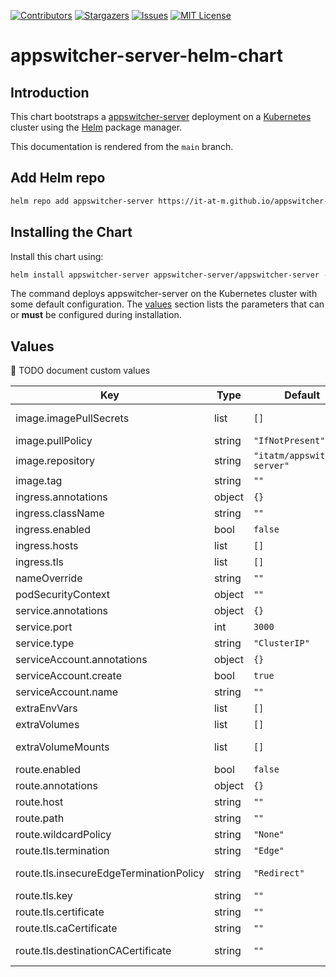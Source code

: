 [![Contributors][contributors-shield]][contributors-url]
[![Stargazers][stars-shield]][stars-url]
[![Issues][issues-shield]][issues-url]
[![MIT License][license-shield]][license-url]

# appswitcher-server-helm-chart

## Introduction

This chart bootstraps a [appswitcher-server](https://github.com/it-at-m/appswitcher-server) deployment on a [Kubernetes](http://kubernetes.io) cluster using the [Helm](https://helm.sh) package manager.

This documentation is rendered from the `main` branch.

## Add Helm repo

```bash
helm repo add appswitcher-server https://it-at-m.github.io/appswitcher-server-helm-chart
```

## Installing the Chart

Install this chart using:

```bash
helm install appswitcher-server appswitcher-server/appswitcher-server --values values.yaml
```

The command deploys appswitcher-server on the Kubernetes cluster with some default configuration. The [values](#values) section lists the parameters that can or **must** be configured during installation.

## Values

:construction: TODO document custom values

| Key                                     | Type   | Default                      | Description                             |
| --------------------------------------- | ------ | ---------------------------- | --------------------------------------- |
| image.imagePullSecrets                  | list   | `[]`                         | Image pull secrets specification        |
| image.pullPolicy                        | string | `"IfNotPresent"`             | Image pull policy                       |
| image.repository                        | string | `"itatm/appswitcher-server"` | Image to use for deploying              |
| image.tag                               | string | `""`                         | Image tag                               |
| ingress.annotations                     | object | `{}`                         |                                         |
| ingress.className                       | string | `""`                         |                                         |
| ingress.enabled                         | bool   | `false`                      | Enable ingress                          |
| ingress.hosts                           | list   | `[]`                         |                                         |
| ingress.tls                             | list   | `[]`                         |                                         |
| nameOverride                            | string | `""`                         | Override chart name                     |
| podSecurityContext                      | object | `""`                         | Security Context                        |
| service.annotations                     | object | `{}`                         | Service annotations                     |
| service.port                            | int    | `3000`                       | Service pot                             |
| service.type                            | string | `"ClusterIP"`                | Service type                            |
| serviceAccount.annotations              | object | `{}`                         | Service account annotations             |
| serviceAccount.create                   | bool   | `true`                       | Create service account                  |
| serviceAccount.name                     | string | `""`                         | Service account name                    |
| extraEnvVars                            | list   | `[]`                         | Extra environment variables             |
| extraVolumes                            | list   | `[]`                         | Extra volumes                           |
| extraVolumeMounts                       | list   | `[]`                         | Extra volumeMounts for the pods         |
| route.enabled                           | bool   | `false`                      | Create OpenShift route                  |
| route.annotations                       | object | `{}`                         | Route annotations                       |
| route.host                              | string | `""`                         | Route host                              |
| route.path                              | string | `""`                         | Route path                              |
| route.wildcardPolicy                    | string | `"None"`                     | Route wildcard policy                   |
| route.tls.termination                   | string | `"Edge"`                     | Route tsl termination                   |
| route.tls.insecureEdgeTerminationPolicy | string | `"Redirect"`                 | Route tls insecureEdgeTerminationPolicy |
| route.tls.key                           | string | `""`                         | Route tls key                           |
| route.tls.certificate                   | string | `""`                         | Route tls certificate                   |
| route.tls.caCertificate                 | string | `""`                         | Route tls ca certificate                |
| route.tls.destinationCACertificate      | string | `""`                         | Route tls destination ca certificate    |

<!-- MARKDOWN LINKS & IMAGES -->
<!-- https://www.markdownguide.org/basic-syntax/#reference-style-links -->

[contributors-shield]: https://img.shields.io/github/contributors/it-at-m/appswitcher-server-helm-chart.svg?style=for-the-badge
[contributors-url]: https://github.com/it-at-m/appswitcher-server-helm-chart/graphs/contributors
[forks-shield]: https://img.shields.io/github/forks/it-at-m/appswitcher-server-helm-chart.svg?style=for-the-badge
[forks-url]: https://github.com/it-at-m/appswitcher-server-helm-chart/network/members
[stars-shield]: https://img.shields.io/github/stars/it-at-m/appswitcher-server-helm-chart.svg?style=for-the-badge
[stars-url]: https://github.com/it-at-m/appswitcher-server-helm-chart/stargazers
[issues-shield]: https://img.shields.io/github/issues/it-at-m/appswitcher-server-helm-chart.svg?style=for-the-badge
[issues-url]: https://github.com/it-at-m/appswitcher-server-helm-chart/issues
[license-shield]: https://img.shields.io/github/license/it-at-m/appswitcher-server-helm-chart.svg?style=for-the-badge
[license-url]: https://github.com/it-at-m/appswitcher-server-helm-chart/blob/main/LICENSE
